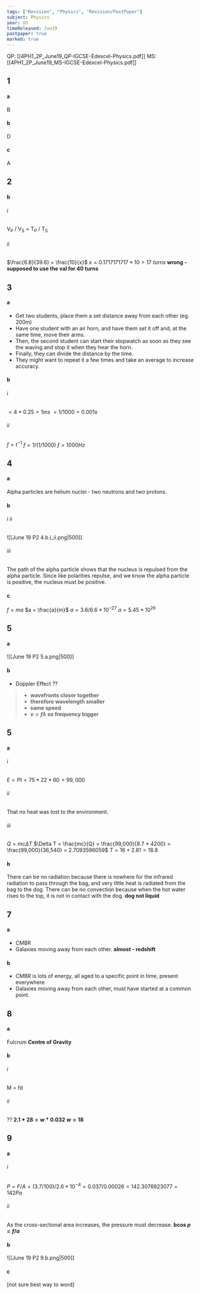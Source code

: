 ```yaml
---
tags: ["Revision", "Physics", "Revision/PastPaper"]
subject: Physics
year: U5
timeReleased: Jun19
pastpaper: true
marked: true
---
```


QP: [[4PH1_2P_June19_QP-IGCSE-Edexcel-Physics.pdf]]
MS: [[4PH1_2P_June19_MS-IGCSE-Edexcel-Physics.pdf]]

## 1
#### a
B

#### b
D

#### c
A


## 2
#### b
###### i
V<sub>P</sub> / V<sub>S</sub> = T<sub>P</sub> / T<sub>S</sub>
###### ii
$\frac{6.8}{39.6} = \frac{10}{x}$
$x = 0.1717171717 * 10 = 17\ turns$
**wrong - supposed to use the val for 40 turns**


## 3
#### a
 - Get two students, place them a set distance away from each other (eg. 200m)
 - Have one student with an air horn, and have them set it off and, at the same time, move their arms.
 - Then, the second student can start their stopwatch as soon as they see the waving and stop it when they hear the horn.
 - Finally, they can divide the distance by the time.
 - They might want to repeat it a few times and take an average to increase accuracy.

#### b
###### i
$= 4 * 0.25 = 1ms$
$= 1 / 1000 = 0.001s$
###### ii
$f = t^{-1}$
$f = 1 / (1 / 1000)$
$f = 1000Hz$


## 4
#### a
Alpha particles are helium nuclei - two neutrons and two protons.

#### b
###### i ii
![[June 19 P2 4.b.i_ii.png|500]]
###### iii
The path of the alpha particle shows that the nucleus is repulsed from the alpha particle. Since like polarities repulse, and we know the alpha particle is positive, the nucleus must be positive.

#### c
$f = ma$
$a = \frac{a}{m}$
$a = 3.6 / 6.6*10^{-27}$
$a = 5.45*10^{26}$


## 5
#### a
![[June 19 P2 5.a.png|500]]

#### b
 - Doppler Effect
??

> - **wavefronts closer together**
> - **therefore wavelength smaller**
> - **same speed**
> - **$v = f\lambda$ so frequency bigger**


## 5
#### a
###### i
$E = Pt = 75 * 22 * 60 = 99,000$
###### ii
That no heat was lost to the environment.
###### iii
$Q = mc\Delta T$
$\Delta T = \frac{mc}{Q} = \frac{99,000}{8.7 * 4200} = \frac{99,000}{36,540} = 2.7093596059$
$T = 16 + 2.81 = 18.8$

#### b
There can be no radiation because there is nowhere for the infrared radiation to pass through the bag, and very little heat is radiated from the bag to the dog.
There can be no convection because when the hot water rises to the top, it is not in contact with the dog. **dog not liquid**


## 7
#### a
 - CMBR
 - Galaxies moving away from each other. **almost - redshift**

#### b
 - CMBR is lots of energy, all aged to a specific point in time, present everywhere
 - Galaxies moving away from each other, must have started at a common point.


## 8
#### a
Fulcrum **Centre of Gravity**

#### b
###### i
M = fd
###### ii
??
**$2.1 * 28 = w * 0.032$**
**$w = 18$**

## 9
#### a
###### i
$P = F/A = (3.7 / 100) / 2.6*10^{-4} = 0.037 / 0.00026 = 142.3076923077 = 142Pa$
###### ii
As the cross-sectional area increases, the pressure must decrease. **bcos $p = f/a$**

#### b
![[June 19 P2 9.b.png|500]]

#### c
[not sure best way to word]